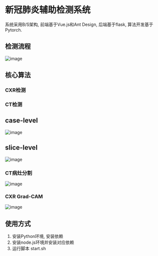 <!--
 * @Description: Copyright © 1999 - 2021 Winter. All Rights Reserved. 
 * @Author: Winter
 * @Email: 837950571@qq.com
 * @Date: 2021-05-30 09:35:49
 * @LastEditTime: 2021-06-03 14:28:07
-->
# 新冠肺炎辅助检测系统
系统采用B/S架构, 前端基于Vue.js和Ant Design, 后端基于flask, 算法开发基于Pytorch.

## 检测流程
![image](https://github.com/WinterPan2017/COVID19-Detection-System/blob/master/images/detection.gif?raw=true)
## 核心算法
### CXR检测
### CT检测
## case-level
![image](https://github.com/WinterPan2017/COVID19-Detection-System/blob/master/images/CT-d.png?raw=true)
## slice-level
![image](https://github.com/WinterPan2017/COVID19-Detection-System/blob/master/images/ct-sd.png?raw=true)
### CT病灶分割
![image](https://github.com/WinterPan2017/COVID19-Detection-System/blob/master/images/ct-seg.png?raw=true)
### CXR Grad-CAM
![image](https://github.com/WinterPan2017/COVID19-Detection-System/blob/master/images/cxr-cam.png?raw=true)
## 使用方式
1. 安装Python环境, 安装依赖
2. 安装node.js环境并安装对应依赖
3. 运行脚本 start.sh

